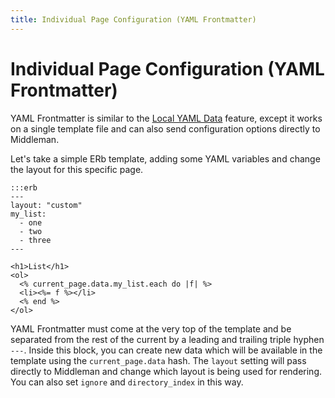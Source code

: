 ```yaml
---
title: Individual Page Configuration (YAML Frontmatter)
---
```


# Individual Page Configuration (YAML Frontmatter)

YAML Frontmatter is similar to the [Local YAML Data] feature, except it works on a single template file and can also send configuration options directly to Middleman.

Let's take a simple ERb template, adding some YAML variables and change the layout for this specific page.

    :::erb
    ---
    layout: "custom"
    my_list:
      - one
      - two
      - three
    ---
    
    <h1>List</h1>
    <ol>
      <% current_page.data.my_list.each do |f| %>
      <li><%= f %></li>
      <% end %>
    </ol>

YAML Frontmatter must come at the very top of the template and be separated from the rest of the current by a leading and trailing triple hyphen `---`. Inside this block, you can create new data which will be available in the template using the `current_page.data` hash. The `layout` setting will pass directly to Middleman and change which layout is being used for rendering. You can also set `ignore` and `directory_index` in this way.

[Local YAML Data]: /metadata/local-data